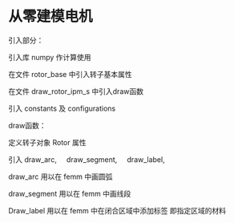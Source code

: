 # 从零建模电机
引入部分：

引入库 numpy 作计算使用

在文件 rotor_base 中引入转子基本属性

在文件 draw_rotor_ipm_s 中引入draw函数

引入 constants  及 configurations 

draw函数：

定义转子对象 Rotor 属性 

引入 draw_arc,
    draw_segment,
    draw_label,

draw_arc 用以在 femm 中画圆弧

draw_segment 用以在 femm 中画线段

Draw_label 用以在 femm 中在闭合区域中添加标签  即指定区域的材料
